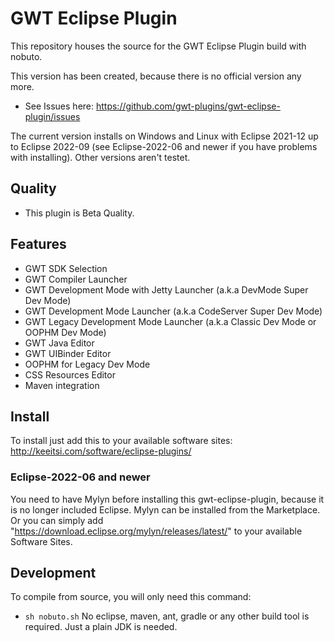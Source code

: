 # GWT Eclipse Plugin

This repository houses the source for the GWT Eclipse Plugin build with nobuto. 

This version has been created, because there is no official version any more.
  
* See Issues here: https://github.com/gwt-plugins/gwt-eclipse-plugin/issues

The current version installs on Windows and Linux with Eclipse 2021-12 up to Eclipse 2022-09 (see Eclipse-2022-06 and newer if you have problems with installing). Other versions aren't testet.

## Quality
* This plugin is Beta Quality. 

## Features
* GWT SDK Selection
* GWT Compiler Launcher
* GWT Development Mode with Jetty Launcher (a.k.a DevMode Super Dev Mode)
* GWT Development Mode Launcher (a.k.a CodeServer Super Dev Mode)
* GWT Legacy Development Mode Launcher (a.k.a Classic Dev Mode or OOPHM Dev Mode)
* GWT Java Editor
* GWT UIBinder Editor
* OOPHM for Legacy Dev Mode
* CSS Resources Editor
* Maven integration

## Install
To install just add this to your available software sites:
  http://keeitsi.com/software/eclipse-plugins/ 
### Eclipse-2022-06 and newer
You need to have Mylyn before installing this gwt-eclipse-plugin, because it is no longer included Eclipse. Mylyn can be installed from the Marketplace.
Or you can simply add "https://download.eclipse.org/mylyn/releases/latest/" to your available Software Sites.

## Development 
To compile from source, you will only need this command:
* `sh nobuto.sh`
No eclipse, maven, ant, gradle or any other build tool is required. Just a plain JDK is needed.
